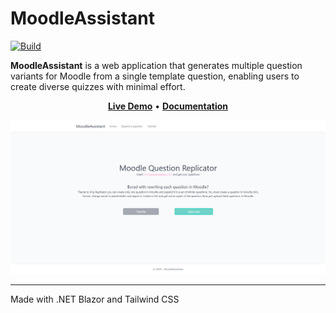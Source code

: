 # MoodleAssistant

[![Build](https://github.com/S0Ale/MoodleAssistant/actions/workflows/build.yml/badge.svg)](https://github.com/S0Ale/MoodleAssistant/actions/workflows/build.yml)

**MoodleAssistant** is a web application that generates multiple question variants for Moodle from a single template question, enabling users to create diverse quizzes with minimal effort.

<p align="center" style="align-items: center">
    <a href="https://moodleassistant.azurewebsites.net/" target="_blank"><b>Live Demo</b></a> •
    <a href="https://github.com/S0Ale/MoodleAssistant/wiki" target="_blank"><b>Documentation</b></a>
</p>

<kbd>
<img src="https://github.com/S0Ale/MoodleAssistant/blob/master/doc/Home-site.png"/>
</kbd>

***

Made with .NET Blazor and Tailwind CSS
